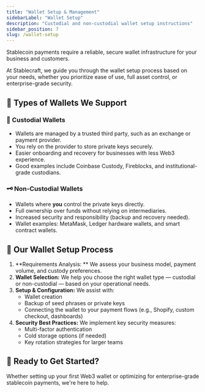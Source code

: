 ```yaml
---
title: "Wallet Setup & Management"
sidebarLabel: "Wallet Setup"
description: "Custodial and non-custodial wallet setup instructions"
sidebar_position: 7
slug: /wallet-setup
---
```

Stablecoin payments require a reliable, secure wallet infrastructure for your business and customers.

At Stablecraft, we guide you through the wallet setup process based on your needs, whether you prioritize ease of use, full asset control, or enterprise-grade security.

## 🧩 Types of Wallets We Support

### 🔐 Custodial Wallets

- Wallets are managed by a trusted third party, such as an exchange or payment provider.
- You rely on the provider to store private keys securely.
- Easier onboarding and recovery for businesses with less Web3 experience.
- Good examples include Coinbase Custody, Fireblocks, and institutional-grade custodians.

### 🗝 Non-Custodial Wallets

- Wallets where **you** control the private keys directly.
- Full ownership over funds without relying on intermediaries.
- Increased security and responsibility (backup and recovery needed).
- Wallet examples: MetaMask, Ledger hardware wallets, and smart contract wallets.

## 🔧 Our Wallet Setup Process

1. **Requirements Analysis: ** We assess your business model, payment volume, and custody preferences.
2. **Wallet Selection:** We help you choose the right wallet type — custodial or non-custodial — based on your operational needs.
3. **Setup & Configuration:** We assist with:
   - Wallet creation
   - Backup of seed phrases or private keys
   - Connecting the wallet to your payment flows (e.g., Shopify, custom checkout, dashboards)
4. **Security Best Practices:** We implement key security measures:
   - Multi-factor authentication
   - Cold storage options (if needed)
   - Key rotation strategies for larger teams

## 🚀 Ready to Get Started?

Whether setting up your first Web3 wallet or optimizing for enterprise-grade stablecoin payments, we're here to help.